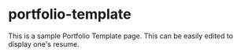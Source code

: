 # portfolio-template
This is a sample Portfolio Template page. This can be easily edited to display one's resume.
